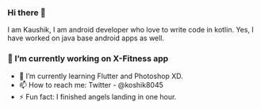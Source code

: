 

### Hi there 👋 
I am Kaushik, I am android developer who love to write code in kotlin. Yes, I have worked on java base android apps as well.
### 🔭 I’m currently working on X-Fitness app
- 🌱 I’m currently learning Flutter and Photoshop XD.
- 📫 How to reach me: Twitter - @koshik8045
- ⚡ Fun fact: I finished angels landing in one hour. 


<!--
**Aliendroid8045/Aliendroid8045** is a ✨ _special_ ✨ repository because its `README.md` (this file) appears on your GitHub profile.
-->
